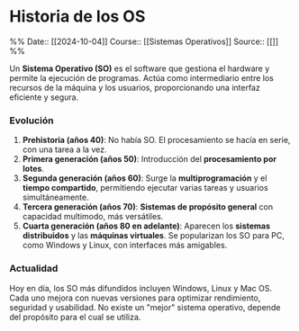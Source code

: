 # Historia de los OS

%%
Date:: [[2024-10-04]]
Course:: [[Sistemas Operativos]]
Source:: [[]]
%%

Un **Sistema Operativo (SO)** es el software que gestiona el hardware y permite la ejecución de programas. Actúa como intermediario entre los recursos de la máquina y los usuarios, proporcionando una interfaz eficiente y segura.

### Evolución

1. **Prehistoria (años 40)**: No había SO. El procesamiento se hacía en serie, con una tarea a la vez.
2. **Primera generación (años 50)**: Introducción del **procesamiento por lotes**.
3. **Segunda generación (años 60)**: Surge la **multiprogramación** y el **tiempo compartido**, permitiendo ejecutar varias tareas y usuarios simultáneamente.
4. **Tercera generación (años 70)**: **Sistemas de propósito general** con capacidad multimodo, más versátiles.
5. **Cuarta generación (años 80 en adelante)**: Aparecen los **sistemas distribuidos** y las **máquinas virtuales**. Se popularizan los SO para PC, como Windows y Linux, con interfaces más amigables.

### Actualidad

Hoy en día, los SO más difundidos incluyen Windows, Linux y Mac OS. Cada uno mejora con nuevas versiones para optimizar rendimiento, seguridad y usabilidad. No existe un "mejor" sistema operativo, depende del propósito para el cual se utiliza.

